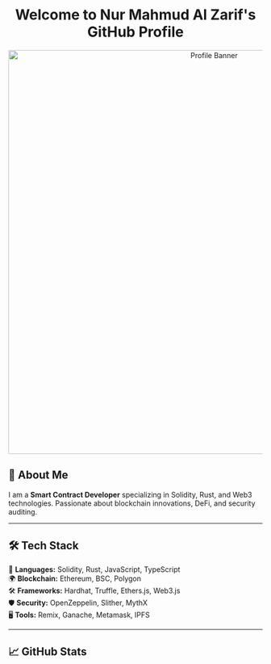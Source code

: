 <h1 align="center">Welcome to Nur Mahmud Al Zarif's GitHub Profile</h1>

<p align="center">
  <img src="./profile-banner.png" alt="Profile Banner" width="800">
</p>

## 🚀 About Me
I am a **Smart Contract Developer** specializing in Solidity, Rust, and Web3 technologies. Passionate about blockchain innovations, DeFi, and security auditing.

---

## 🛠 Tech Stack
📜 **Languages:** Solidity, Rust, JavaScript, TypeScript  
🌍 **Blockchain:** Ethereum, BSC, Polygon  
🛠 **Frameworks:** Hardhat, Truffle, Ethers.js, Web3.js  
🛡 **Security:** OpenZeppelin, Slither, MythX  
🖥 **Tools:** Remix, Ganache, Metamask, IPFS  

---

## 📈 GitHub Stats
<p align="center">
  <img src="https://github-readme-stats.vercel.app/api?username=nurma
